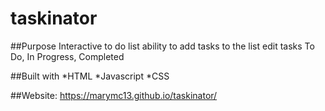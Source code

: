 # taskinator

##Purpose
Interactive to do list
ability to add tasks to the list
edit tasks
To Do, In Progress, Completed

##Built with 
*HTML
*Javascript
*CSS

##Website: https://marymc13.github.io/taskinator/

